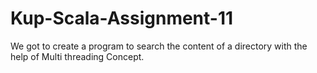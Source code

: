 # Kup-Scala-Assignment-11
We got to create a program to search the content of a directory with the help of Multi threading Concept.
